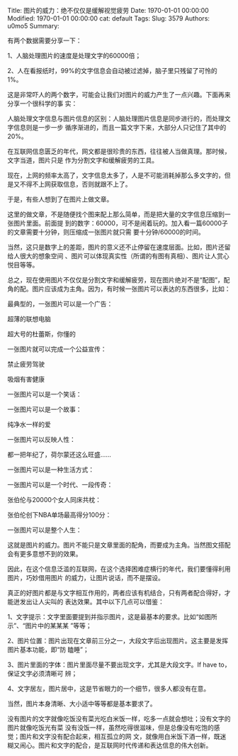 Title: 图片的威力：绝不仅仅是缓解视觉疲劳
Date: 1970-01-01 00:00:00
Modified: 1970-01-01 00:00:00
cat: default
Tags: 
Slug: 3579
Authors: u0mo5 
Summary: 

有两个数据需要分享一下：

1、人脑处理图片的速度是处理文字的60000倍；

2、人在看报纸时，99%的文字信息会自动被过滤掉，脑子里只残留了可怜的1%。

这是非常吓人的两个数字，可能会让我们对图片的威力产生了一点兴趣。下面再来分享一个很科学的事 实：

人脑处理文字信息与图片信息的区别：人脑处理图片信息是同步进行的，而处理文字信息则是一步一步 循序渐进的，而且一篇文字下来，大部分人只记住了其中的20%。

在互联网信息匮乏的年代，网文都是很珍贵的东西，往往被人当做真理。那时候，文字当道，图片只是 作为分割文字和缓解疲劳的工具。

现在，上网的频率太高了，文字信息太多了，人是不可能消耗掉那么多文字的，但是又不得不上网获取信息，否则就跟不上了。

于是，有些人想到了在图片上做文章。

这里的做文章，不是随便找个图来配上那么简单，而是把大量的文字信息压缩到一张图片里面。前面提 到的数字：60000，可不是闹着玩的。加入看一篇60000子的文章需要十分钟，则压缩成一张图片就只需 要十分钟/60000的时间。

当然，这只是数字上的差距，图片的意义还不止停留在速度层面。比如，图片还留给人很大的想象空间 、图片可以体现真实性（所谓的有图有真相）、图片让人赏心悦目等等。

总之，现在使用图片不仅仅是分割文字和缓解疲劳，现在图片绝对不是“配图”，配角的配。图片应该成为主角。因为，有时候一张图片可以表达的东西很多，比如：

最典型的，一张图片可以是一个广告：

超薄的联想电脑



超大号的杜蕾斯，你懂的



一张图片就可以完成一个公益宣传：

禁止疲劳驾驶



吸烟有害健康



一张图片可以是一个笑话：



一张图片可以是一个故事：

纯净水一样的爱



一张图片可以反映人性：

都一把年纪了，荷尔蒙还这么旺盛……



一张图片可以是一种生活方式：



一张图片可以是一个时代、一段传奇：

张伯伦与20000个女人同床共枕：



张伯伦创下NBA单场最高得分100分：



一张图片可以是整个人生：



这就是图片的威力。图片不能只是文章里面的配角，而要成为主角。当然图文搭配会有更多意想不到的效果。

因此，在这个信息泛滥的互联网，在这个选择困难症横行的年代，我们要懂得利用图片，巧妙借用图片 的威力，让图片说话，而不是摆设。

真正的好图片都是与文字相互作用的，两者应该有机结合，只有两者配合得好，才能迸发出让人尖叫的 表达效果。其中以下几点可以借鉴：

1、文字提示：文字里面要提到并指示图片，这是最基本的要求。比如“如图所示”、“图片中的某某某 ”等等；

2、图片位置：图片出现在文章前三分之一，大段文字后出现图片。这主要是发挥图片基本功能，即“防 瞌睡”；

3、图片里面的字体：图片里面尽量不要出现文字，尤其是大段文字。If have to，保证文字必须清晰可 辨；

4、文字居左，图片居中，这是节省眼力的一个细节，很多人都没有在意。

当然，图片本身清晰、大小适中等等都是基本要求了。

没有图片的文字就像吃饭没有菜光吃白米饭一样，吃多一点就会想吐；没有文字的图片就像吃饭光有菜 没有没饭一样，虽然吃得很滋味，但是总像没有吃饱的感觉；图片和文字没有配合起来，相互孤立的网 文，就像用白米饭下酒一样，既迷糊又闹心。图片和文字的配合，是互联网时代传递和表达信息的伟大创新。
